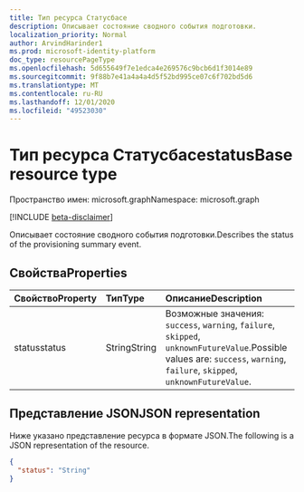 ```yaml
---
title: Тип ресурса Статусбасе
description: Описывает состояние сводного события подготовки.
localization_priority: Normal
author: ArvindHarinder1
ms.prod: microsoft-identity-platform
doc_type: resourcePageType
ms.openlocfilehash: 5d655649f7e1edca4e269576c9bcb6d1f3014e89
ms.sourcegitcommit: 9f88b7e41a4a4a4d5f52bd995ce07c6f702bd5d6
ms.translationtype: MT
ms.contentlocale: ru-RU
ms.lasthandoff: 12/01/2020
ms.locfileid: "49523030"
---
```

# <a name="statusbase-resource-type"></a><span data-ttu-id="905c6-103">Тип ресурса Статусбасе</span><span class="sxs-lookup"><span data-stu-id="905c6-103">statusBase resource type</span></span>

<span data-ttu-id="905c6-104">Пространство имен: microsoft.graph</span><span class="sxs-lookup"><span data-stu-id="905c6-104">Namespace: microsoft.graph</span></span>

[!INCLUDE [beta-disclaimer](../../includes/beta-disclaimer.md)]

<span data-ttu-id="905c6-105">Описывает состояние сводного события подготовки.</span><span class="sxs-lookup"><span data-stu-id="905c6-105">Describes the status of the provisioning summary event.</span></span> 

## <a name="properties"></a><span data-ttu-id="905c6-106">Свойства</span><span class="sxs-lookup"><span data-stu-id="905c6-106">Properties</span></span>

| <span data-ttu-id="905c6-107">Свойство</span><span class="sxs-lookup"><span data-stu-id="905c6-107">Property</span></span>     | <span data-ttu-id="905c6-108">Тип</span><span class="sxs-lookup"><span data-stu-id="905c6-108">Type</span></span>        | <span data-ttu-id="905c6-109">Описание</span><span class="sxs-lookup"><span data-stu-id="905c6-109">Description</span></span> |
|:-------------|:------------|:------------|
|<span data-ttu-id="905c6-110">status</span><span class="sxs-lookup"><span data-stu-id="905c6-110">status</span></span>|<span data-ttu-id="905c6-111">String</span><span class="sxs-lookup"><span data-stu-id="905c6-111">String</span></span>| <span data-ttu-id="905c6-112">Возможные значения: `success`, `warning`, `failure`, `skipped`, `unknownFutureValue`.</span><span class="sxs-lookup"><span data-stu-id="905c6-112">Possible values are: `success`, `warning`, `failure`, `skipped`, `unknownFutureValue`.</span></span>|

## <a name="json-representation"></a><span data-ttu-id="905c6-113">Представление JSON</span><span class="sxs-lookup"><span data-stu-id="905c6-113">JSON representation</span></span>

<span data-ttu-id="905c6-114">Ниже указано представление ресурса в формате JSON.</span><span class="sxs-lookup"><span data-stu-id="905c6-114">The following is a JSON representation of the resource.</span></span>

<!-- {
  "blockType": "resource",
  "optionalProperties": [

  ],
  "@odata.type": "microsoft.graph.statusBase",
  "baseType": null
}-->

```json
{
  "status": "String"
}
```

<!-- uuid: 16cd6b66-4b1a-43a1-adaf-3a886856ed98
2019-02-04 14:57:30 UTC -->
<!-- {
  "type": "#page.annotation",
  "description": "statusBase resource",
  "keywords": "",
  "section": "documentation",
  "tocPath": ""
}-->


